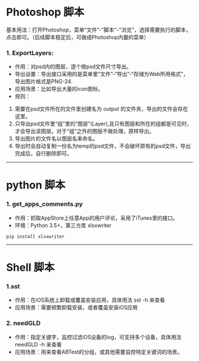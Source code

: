 # Photoshop 脚本
基本用法：打开Photoshop，菜单“文件”-"脚本"-"浏览"，选择需要执行的脚本，点击即可。（后续脚本稳定后，可做成Photoshop内置的菜单）

### 1. ExportLayers: 
- 作用：对psd内的图层，逐个按psd文件尺寸导出。
- 导出设置：导出接口采用的是菜单里“文件”-“导出”-“存储为Web所用格式”，导出图片格式是PNG-24.
- 应用场景：比如导出大量的icon图标。
- 规则：
1. 需要在psd文件所在的文件里创建名为 output 的文件夹，导出的文件会存在这里。
2. 只导出psd文件里“组”里的“图层”(Layer),且只有图层和所在的组都是可见时，才会导出该图层。对于“组”之外的图层不做处理，原样导出。
3. 导出图片的文件名以图层名来命名。
4. 导出时会自动复制一份名为temp的psd文件，不会破坏原有的psd文件，导出完成后，自行删除即可。




---

# python 脚本

### 1. get_apps_comments.py
- 作用：抓取AppStore上任意App的用户评论，采用了iTunes里的接口。
- 环境：Python 3.5+，第三方库 xlsxwriter

```
pip install xlsxwriter
```



---

# Shell 脚本

### 1.sst 
- 作用：在iOS系统上卸载或覆盖安装应用，具体用法 sst -h 来查看
- 应用场景：需要频繁卸载安装，或者覆盖安装iOS应用

### 2. needGLD
- 作用：指定关键字，监控过滤iOS设备的log，可支持多个设备，具体用法 needGLD -h 来查看
- 应用场景：用来查看ABTest的分组，或其他需要监控特定关键词的场景。











